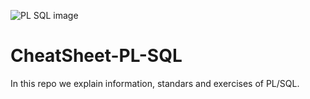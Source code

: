![PL SQL image](https://www.oracle.com/a/ocom/img/pl-sql.svg)

# CheatSheet-PL-SQL


In this repo we explain information, standars and exercises of PL/SQL. 


